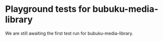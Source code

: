 # Playground tests for bubuku-media-library
We are still awaiting the first test run for bubuku-media-library.
